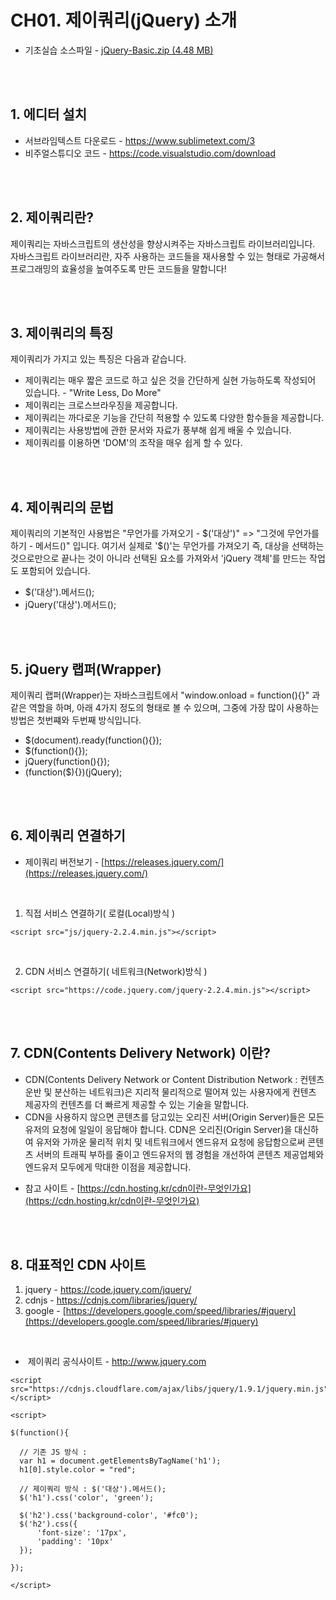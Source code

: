 # CH01. 제이쿼리(jQuery) 소개

- 기초실습 소스파일 - [jQuery-Basic.zip (4.48 MB)](Files/jQuery-Basic.zip)

<br>
<br>

## 1. 에디터 설치
- 서브라임텍스트 다운로드 - https://www.sublimetext.com/3
- 비주얼스튜디오 코드 - https://code.visualstudio.com/download

<br>
<br>

## 2. 제이쿼리란?
제이쿼리는 자바스크립트의 생산성을 향상시켜주는 자바스크립트 라이브러리입니다. 자바스크립트 라이브러리란, 자주 사용하는 코드들을 재사용할 수 있는 형태로 가공해서 프로그래밍의 효율성을 높여주도록 만든 코드들을 말합니다!

<br>
<br>

## 3. 제이쿼리의 특징
제이쿼리가 가지고 있는 특징은 다음과 같습니다.

- 제이쿼리는 매우 짧은 코드로 하고 싶은 것을 간단하게 실현 가능하도록 작성되어 있습니다. - "Write Less, Do More"
- 제이쿼리는 크로스브라우징을 제공합니다.
- 제이쿼리는 까다로운 기능을 간단히 적용할 수 있도록 다양한 함수들을 제공합니다.
- 제이쿼리는 사용방법에 관한 문서와 자료가 풍부해 쉽게 배울 수 있습니다.
- 제이쿼리를 이용하면 'DOM'의 조작을 매우 쉽게 할 수 있다.

<br>
<br>

## 4. 제이쿼리의 문법
제이쿼리의 기본적인 사용법은 "무언가를 가져오기 - $('대상')" => "그것에 무언가를 하기 - 메서드()" 입니다. 여기서 실제로 '$()'는 무언가를 가져오기 즉, 대상을 선택하는 것으로만으로 끝나는 것이 아니라 선택된 요소를 가져와서 'jQuery 객체'를 만드는 작업도 포함되어 있습니다.

- $('대상').메서드();
- jQuery('대상').메서드();

<br>
<br>

## 5. jQuery 랩퍼(Wrapper)
제이쿼리 랩퍼(Wrapper)는 자바스크립트에서 "window.onload = function(){}" 과 같은 역할을 하며, 아래 4가지 정도의 형태로 볼 수 있으며, 그중에 가장 많이 사용하는 방법은 첫번쨰와 두번째 방식입니다.

- $(document).ready(function(){});
- $(function(){});
- jQuery(function(){});
- (function($){})(jQuery);

<br>
<br>

## 6. 제이쿼리 연결하기
- 제이쿼리 버전보기 - [https://releases.jquery.com/](https://releases.jquery.com/)

<br>

1) 직접 서비스 연결하기( 로컬(Local)방식 )

```
<script src="js/jquery-2.2.4.min.js"></script>
```  

<br>

2) CDN 서비스 연결하기( 네트워크(Network)방식 )

```
<script src="https://code.jquery.com/jquery-2.2.4.min.js"></script>
```

<br>
<br>

## 7. CDN(Contents Delivery Network) 이란?
- CDN(Contents Delivery Network or Content Distribution Network : 컨텐츠 운반 및 분산하는 네트워크)은 지리적 물리적으로 떨어져 있는 사용자에게 컨텐츠 제공자의 컨텐츠를 더 빠르게 제공할 수 있는 기술을 말합니다.
- CDN을 사용하지 않으면 콘텐츠를 담고있는 오리진 서버(Origin Server)들은 모든 유저의 요청에 일일이 응답해야 합니다. CDN은 오리진(Origin Server)을 대신하여 유저와 가까운 물리적 위치 및 네트워크에서 엔드유저 요청에 응답함으로써 콘텐츠 서버의 트래픽 부하를 줄이고 엔드유저의 웹 경험을 개선하여 콘텐츠 제공업체와 엔드유저 모두에게 막대한 이점을 제공합니다.


* 참고 사이트 - [https://cdn.hosting.kr/cdn이란-무엇인가요](https://cdn.hosting.kr/cdn이란-무엇인가요)

<br>
<br>

## 8. 대표적인 CDN 사이트
1. jquery - https://code.jquery.com/jquery/
2. cdnjs - https://cdnjs.com/libraries/jquery/
3. google - [https://developers.google.com/speed/libraries/#jquery](https://developers.google.com/speed/libraries/#jquery)

<br>

-  제이쿼리 공식사이트 - http://www.jquery.com

```
<script src="https://cdnjs.cloudflare.com/ajax/libs/jquery/1.9.1/jquery.min.js"></script>

<script>

$(function(){

  // 기존 JS 방식 :
  var h1 = document.getElementsByTagName('h1');
  h1[0].style.color = "red";

  // 제이쿼리 방식 : $('대상').메서드();
  $('h1').css('color', 'green');

  $('h2').css('background-color', '#fc0');
  $('h2').css({
	  'font-size': '17px',
	  'padding': '10px'
  });

});

</script>
```